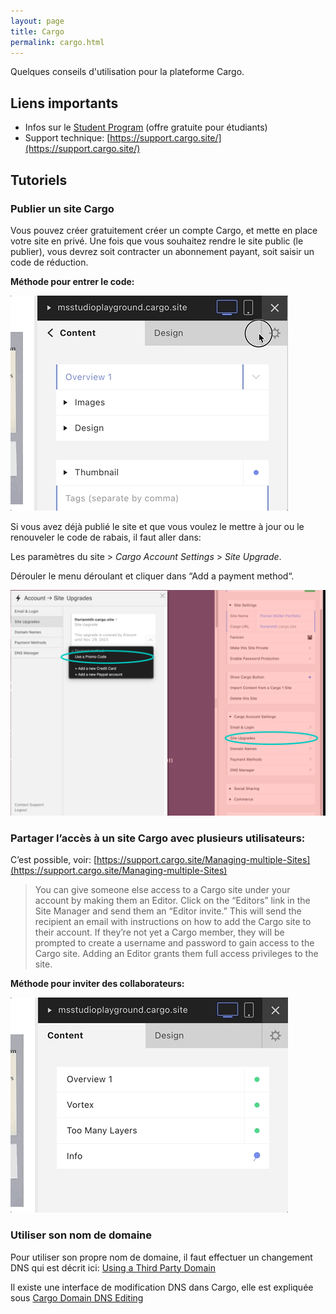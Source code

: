 ```yaml
---
layout: page
title: Cargo
permalink: cargo.html
---
```


Quelques conseils d'utilisation pour la plateforme Cargo.

## Liens importants

- Infos sur le [Student Program](https://cargo.site/Students) (offre gratuite pour étudiants)
- Support technique: [https://support.cargo.site/](https://support.cargo.site/)

## Tutoriels

### Publier un site Cargo

Vous pouvez créer gratuitement créer un compte Cargo, et mette en place votre site en privé. Une fois que vous souhaitez rendre le site public (le publier), vous devrez soit contracter un abonnement payant, soit saisir un code de réduction.

**Méthode pour entrer le code:**

![Méthode pour entrer le code](img/Cargo-Enter-Promo-Code.gif)

Si vous avez déjà publié le site et que vous voulez le mettre à jour ou le renouveler le code de rabais, il faut aller dans:

Les paramètres du site > *Cargo Account Settings* > *Site Upgrade*. 

Dérouler le menu déroulant et cliquer dans “Add a payment method“.

![2e Méthode pour entrer le code](img/Renouvelement_nom_de_Domaine.jpg)

### Partager l’accès à un site Cargo avec plusieurs utilisateurs:

C’est possible, voir: 
[https://support.cargo.site/Managing-multiple-Sites](https://support.cargo.site/Managing-multiple-Sites)

> You can give someone else access to a Cargo site under your account by making them an Editor. Click on the “Editors” link in the Site Manager and send them an “Editor invite.” This will send the recipient an email with instructions on how to add the Cargo site to their account. If they’re not yet a Cargo member, they will be prompted to create a username and password to gain access to the Cargo site. Adding an Editor grants them full access privileges to the site.

**Méthode pour inviter des collaborateurs:**

![Inviter des collaborateurs](img/Cargo-Invite-Editors.gif)

### Utiliser son nom de domaine

Pour utiliser son propre nom de domaine, il faut effectuer un changement DNS qui est décrit ici: [Using a Third Party Domain](https://support.cargo.site/Using-a-Third-Party-Domain)

Il existe une interface de modification DNS dans Cargo, elle est expliquée sous [Cargo Domain DNS Editing](https://support.cargo.site/Cargo-Domain-DNS-Editing)
